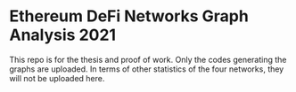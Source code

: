 # Ethereum DeFi Networks Graph Analysis 2021
This repo is for the thesis and proof of work.
Only the codes generating the graphs are uploaded. In terms of other statistics of the four networks, they will not be uploaded here.
